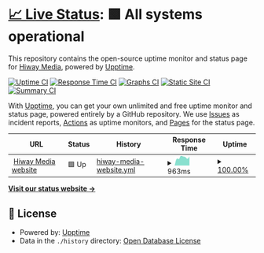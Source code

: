 # [📈 Live Status](https://hiway-media.github.io): <!--live status--> **🟩 All systems operational**

This repository contains the open-source uptime monitor and status page for [Hiway Media](hiway.media), powered by [Upptime](https://github.com/upptime/upptime).

[![Uptime CI](https://github.com/HiWay-Media/status-check/workflows/Uptime%20CI/badge.svg)](https://github.com/HiWay-Media/status-check/actions?query=workflow%3A%22Uptime+CI%22)
[![Response Time CI](https://github.com/HiWay-Media/status-check/workflows/Response%20Time%20CI/badge.svg)](https://github.com/HiWay-Media/status-check/actions?query=workflow%3A%22Response+Time+CI%22)
[![Graphs CI](https://github.com/HiWay-Media/status-check/workflows/Graphs%20CI/badge.svg)](https://github.com/HiWay-Media/status-check/actions?query=workflow%3A%22Graphs+CI%22)
[![Static Site CI](https://github.com/HiWay-Media/status-check/workflows/Static%20Site%20CI/badge.svg)](https://github.com/HiWay-Media/status-check/actions?query=workflow%3A%22Static+Site+CI%22)
[![Summary CI](https://github.com/HiWay-Media/status-check/workflows/Summary%20CI/badge.svg)](https://github.com/HiWay-Media/status-check/actions?query=workflow%3A%22Summary+CI%22)

With [Upptime](https://upptime.js.org), you can get your own unlimited and free uptime monitor and status page, powered entirely by a GitHub repository. We use [Issues](https://github.com/HiWay-Media/status-check/issues) as incident reports, [Actions](https://github.com/HiWay-Media/status-check/actions) as uptime monitors, and [Pages](https://hiway-media.github.io) for the status page.

<!--start: status pages-->
<!-- This summary is generated by Upptime (https://github.com/upptime/upptime) -->
<!-- Do not edit this manually, your changes will be overwritten -->
<!-- prettier-ignore -->
| URL | Status | History | Response Time | Uptime |
| --- | ------ | ------- | ------------- | ------ |
| <img alt="" src="https://icons.duckduckgo.com/ip3/hiway.media.ico" height="13"> [Hiway Media website](https://hiway.media) | 🟩 Up | [hiway-media-website.yml](https://github.com/HiWay-Media/status-check/commits/HEAD/history/hiway-media-website.yml) | <details><summary><img alt="Response time graph" src="./graphs/hiway-media-website/response-time-week.png" height="20"> 963ms</summary><br><a href="https://HiWay-Media.github.io/status-check/history/hiway-media-website"><img alt="Response time 1006" src="https://img.shields.io/endpoint?url=https%3A%2F%2Fraw.githubusercontent.com%2FHiWay-Media%2Fstatus-check%2FHEAD%2Fapi%2Fhiway-media-website%2Fresponse-time.json"></a><br><a href="https://HiWay-Media.github.io/status-check/history/hiway-media-website"><img alt="24-hour response time 1061" src="https://img.shields.io/endpoint?url=https%3A%2F%2Fraw.githubusercontent.com%2FHiWay-Media%2Fstatus-check%2FHEAD%2Fapi%2Fhiway-media-website%2Fresponse-time-day.json"></a><br><a href="https://HiWay-Media.github.io/status-check/history/hiway-media-website"><img alt="7-day response time 963" src="https://img.shields.io/endpoint?url=https%3A%2F%2Fraw.githubusercontent.com%2FHiWay-Media%2Fstatus-check%2FHEAD%2Fapi%2Fhiway-media-website%2Fresponse-time-week.json"></a><br><a href="https://HiWay-Media.github.io/status-check/history/hiway-media-website"><img alt="30-day response time 987" src="https://img.shields.io/endpoint?url=https%3A%2F%2Fraw.githubusercontent.com%2FHiWay-Media%2Fstatus-check%2FHEAD%2Fapi%2Fhiway-media-website%2Fresponse-time-month.json"></a><br><a href="https://HiWay-Media.github.io/status-check/history/hiway-media-website"><img alt="1-year response time 1006" src="https://img.shields.io/endpoint?url=https%3A%2F%2Fraw.githubusercontent.com%2FHiWay-Media%2Fstatus-check%2FHEAD%2Fapi%2Fhiway-media-website%2Fresponse-time-year.json"></a></details> | <details><summary><a href="https://HiWay-Media.github.io/status-check/history/hiway-media-website">100.00%</a></summary><a href="https://HiWay-Media.github.io/status-check/history/hiway-media-website"><img alt="All-time uptime 99.97%" src="https://img.shields.io/endpoint?url=https%3A%2F%2Fraw.githubusercontent.com%2FHiWay-Media%2Fstatus-check%2FHEAD%2Fapi%2Fhiway-media-website%2Fuptime.json"></a><br><a href="https://HiWay-Media.github.io/status-check/history/hiway-media-website"><img alt="24-hour uptime 100.00%" src="https://img.shields.io/endpoint?url=https%3A%2F%2Fraw.githubusercontent.com%2FHiWay-Media%2Fstatus-check%2FHEAD%2Fapi%2Fhiway-media-website%2Fuptime-day.json"></a><br><a href="https://HiWay-Media.github.io/status-check/history/hiway-media-website"><img alt="7-day uptime 100.00%" src="https://img.shields.io/endpoint?url=https%3A%2F%2Fraw.githubusercontent.com%2FHiWay-Media%2Fstatus-check%2FHEAD%2Fapi%2Fhiway-media-website%2Fuptime-week.json"></a><br><a href="https://HiWay-Media.github.io/status-check/history/hiway-media-website"><img alt="30-day uptime 99.95%" src="https://img.shields.io/endpoint?url=https%3A%2F%2Fraw.githubusercontent.com%2FHiWay-Media%2Fstatus-check%2FHEAD%2Fapi%2Fhiway-media-website%2Fuptime-month.json"></a><br><a href="https://HiWay-Media.github.io/status-check/history/hiway-media-website"><img alt="1-year uptime 99.97%" src="https://img.shields.io/endpoint?url=https%3A%2F%2Fraw.githubusercontent.com%2FHiWay-Media%2Fstatus-check%2FHEAD%2Fapi%2Fhiway-media-website%2Fuptime-year.json"></a></details>

<!--end: status pages-->

[**Visit our status website →**](https://hiway-media.github.io)

## 📄 License

- Powered by: [Upptime](https://github.com/upptime/upptime)
- Data in the `./history` directory: [Open Database License](https://opendatacommons.org/licenses/odbl/1-0/)
